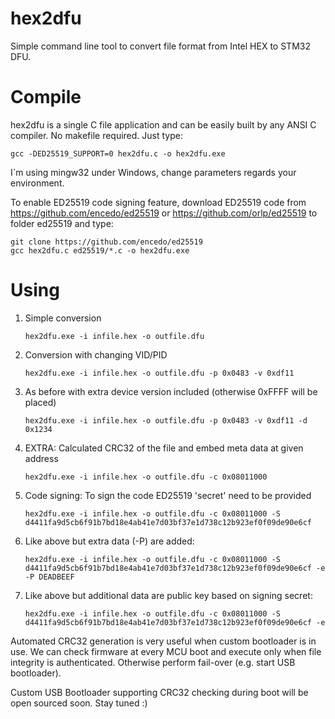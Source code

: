 hex2dfu
=======

Simple command line tool to convert file format from Intel HEX to STM32 DFU.


Compile
=======

hex2dfu is a single C file application and can be easily built by any ANSI C compiler. No makefile required. Just type:

```
gcc -DED25519_SUPPORT=0 hex2dfu.c -o hex2dfu.exe
```

I`m using mingw32 under Windows, change parameters regards your environment.



To enable ED25519 code signing feature, download ED25519 code from https://github.com/encedo/ed25519 or https://github.com/orlp/ed25519 to folder ed25519
and type:

```
git clone https://github.com/encedo/ed25519
gcc hex2dfu.c ed25519/*.c -o hex2dfu.exe
```


Using
=====

1. Simple conversion

   `hex2dfu.exe -i infile.hex -o outfile.dfu`

2. Conversion with changing VID/PID

   `hex2dfu.exe -i infile.hex -o outfile.dfu -p 0x0483 -v 0xdf11`

3. As before with extra device version included (otherwise 0xFFFF will be placed)

   `hex2dfu.exe -i infile.hex -o outfile.dfu -p 0x0483 -v 0xdf11 -d 0x1234`

3. EXTRA: Calculated CRC32 of the file and embed meta data at given address

   `hex2dfu.exe -i infile.hex -o outfile.dfu -c 0x08011000`

4. Code signing: To sign the code ED25519 'secret' need to be provided

   `hex2dfu.exe -i infile.hex -o outfile.dfu -c 0x08011000 -S d4411fa9d5cb6f91b7bd18e4ab41e7d03bf37e1d738c12b923ef0f09de90e6cf`

5. Like above but extra data (-P) are added:

   `hex2dfu.exe -i infile.hex -o outfile.dfu -c 0x08011000 -S d4411fa9d5cb6f91b7bd18e4ab41e7d03bf37e1d738c12b923ef0f09de90e6cf -e -P DEADBEEF`

6. Like above but additional data are public key based on signing secret:

   `hex2dfu.exe -i infile.hex -o outfile.dfu -c 0x08011000 -S d4411fa9d5cb6f91b7bd18e4ab41e7d03bf37e1d738c12b923ef0f09de90e6cf -e`

Automated CRC32 generation is very useful when custom bootloader is in use. We can check firmware at every MCU boot and execute only when file integrity is authenticated. Otherwise perform fail-over (e.g. start USB bootloader). 

Custom USB Bootloader supporting CRC32 checking during boot will be open sourced soon. Stay tuned :)
